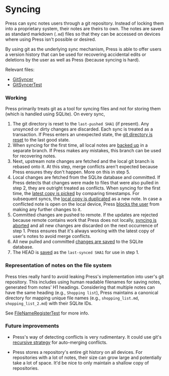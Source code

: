 # Syncing

Press can sync notes users through a git repository. Instead of locking them into a proprietary system, their notes are theirs to own. The notes are saved as standard markdown (`.md`) files so that they can be accessed on devices where using Press isn't possible or desired. 

By using git as the underlying sync mechanism, Press is able to offer users a version history that can be used for recovering accidental edits or deletions by the user as well as Press (because syncing is hard).

Relevant files:

- [GitSyncer](https://github.com/saket/press/blob/trunk/shared/src/commonMain/kotlin/me/saket/press/shared/sync/git/GitSyncer.kt)
- [GitSyncerTest](https://github.com/saket/press/blob/trunk/shared/src/commonTest/kotlin/me/saket/press/shared/sync/GitSyncerTest.kt)

### Working

Press primarily treats git as a tool for syncing files and not for storing them (which is handled using SQLite). On every sync,

1. The git directory is reset to the `last-pushed SHA1` (if present). Any unsynced or dirty changes are discarded. Each sync is treated as a transaction. If Press enters an unexpected state, the [git directory is reset](https://github.com/saket/press/blob/62f2134d22c3c9b6a1bd372e4c8f27cbf729b969/shared/src/commonMain/kotlin/me/saket/press/shared/sync/git/GitSyncer.kt#L175) to the last good state.
2. When syncing for the first time, all local notes are [backed up](https://github.com/saket/press/blob/62f2134d22c3c9b6a1bd372e4c8f27cbf729b969/shared/src/commonMain/kotlin/me/saket/press/shared/sync/git/GitSyncer.kt#L195) in a separate branch. If Press makes any mistakes, this branch can be used for recovering notes.
3. Next, upstream note changes are fetched and the local git branch is rebased onto it. At this step, merge conflicts aren't expected because Press ensures they don't happen. More on this in step 5.
4. Local changes are fetched from the SQLite database and committed. If Press detects that changes were made to files that were also pulled in step 2, they are outright treated as conflicts. When syncing for the first time, the [latest copy is picked](https://github.com/saket/press/blob/62f2134d22c3c9b6a1bd372e4c8f27cbf729b969/shared/src/commonMain/kotlin/me/saket/press/shared/sync/git/GitSyncer.kt#L346) by comparing timestamps. For subsequent syncs, the [local copy is duplicated](https://github.com/saket/press/blob/62f2134d22c3c9b6a1bd372e4c8f27cbf729b969/shared/src/commonMain/kotlin/me/saket/press/shared/sync/git/GitSyncer.kt#L373) as a new note. In case a conflicted note is open on the local device, Press [blocks the user](https://github.com/saket/press/blob/d45633dfbe20f023d2d34c19c4fa757a2da8f6ad/shared/src/commonMain/kotlin/me/saket/press/shared/editor/EditorPresenter.kt#L119) from making any further changes to it. 
5. Committed changes are pushed to remote. If the updates are rejected because remote contains work that Press does not locally, [syncing is aborted](https://github.com/saket/press/blob/62f2134d22c3c9b6a1bd372e4c8f27cbf729b969/shared/src/commonMain/kotlin/me/saket/press/shared/sync/git/GitSyncer.kt#L570) and all new changes are discarded on the next occurrence of step 1. Press ensures that it's always working with the latest copy of user's notes to avoid merge conflicts. 
6. All new pulled and committed [changes are saved](https://github.com/saket/press/blob/62f2134d22c3c9b6a1bd372e4c8f27cbf729b969/shared/src/commonMain/kotlin/me/saket/press/shared/sync/git/GitSyncer.kt#L421) to the SQLite database. 
7. The HEAD is [saved](https://github.com/saket/press/blob/62f2134d22c3c9b6a1bd372e4c8f27cbf729b969/shared/src/commonMain/kotlin/me/saket/press/shared/sync/git/GitSyncer.kt#L594) as the `last-synced SHA1` for use in step 1.

### Representation of notes on the file system

Press tries really hard to avoid leaking Press's implementation into user's git repository. This includes using human readable filenames for saving notes, generated from notes' H1 headings. Considering that multiple notes can have the same heading (e.g., `Shopping list`), Press maintains a canonical directory for mapping unique file names (e.g., `shopping_list.md`, `shopping_list_2.md`) with their SQLite IDs.

See [FileNameRegisterTest](https://github.com/saket/press/blob/trunk/shared/src/commonTest/kotlin/me/saket/press/shared/sync/FileNameRegisterTest.kt) for more info.

### Future improvements

- Press's way of detecting conflicts is very rudimentary. It could use git's [recursive strategy](https://git-scm.com/docs/merge-strategies#Documentation/merge-strategies.txt-recursive) for auto-merging conflicts.

- Press stores a repository's entire git history on all devices. For repositories with a lot of notes, their size can grow large and potentially take a lot of space. It'd be nice to only maintain a shallow copy of repositories.
